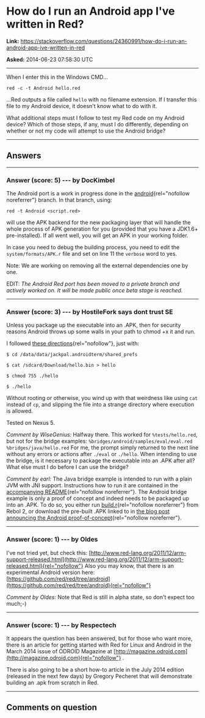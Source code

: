 # How do I run an Android app I&#39;ve written in Red?

**Link:**
<https://stackoverflow.com/questions/24360991/how-do-i-run-an-android-app-ive-written-in-red>

**Asked:** 2014-06-23 07:58:30 UTC

------------------------------------------------------------------------

When I enter this in the Windows CMD\...

    red -c -t Android hello.red

\...Red outputs a file called `hello` with no filename extension. If I
transfer this file to my Android device, it doesn\'t know what to do
with it.

What additional steps must I follow to test my Red code on my Android
device? Which of those steps, if any, must I do differently, depending
on whether or not my code will attempt to use the Android bridge?

------------------------------------------------------------------------

## Answers

------------------------------------------------------------------------

### Answer (score: 5) --- by DocKimbel

The Android port is a work in progress done in the
[android](https://github.com/red/red/tree/android){rel="nofollow noreferrer"}
branch. In that branch, using:

    red -t Android <script.red>

will use the APK backend for the new packaging layer that will handle
the whole process of APK generation for you (provided that you have a
JDK1.6+ pre-installed). If all went well, you will get an APK in your
working folder.

In case you need to debug the building process, you need to edit the
`system/formats/APK.r` file and set on line 11 the `verbose` word to
yes.

Note: We are working on removing all the external dependencies one by
one.

EDIT: *The Android Red port has been moved to a private branch and
actively worked on. It will be made public once beta stage is reached.*

------------------------------------------------------------------------

### Answer (score: 3) --- by HostileFork says dont trust SE

Unless you package up the executable into an .APK, then for security
reasons Android throws up some walls in your path to chmod +x it and
run.

I followed [these
directions](http://kevinboone.net/android_native.html){rel="nofollow"},
just with:

    $ cd /data/data/jackpal.androidterm/shared_prefs

    $ cat /sdcard/Download/hello.bin > hello

    $ chmod 755 ./hello

    $ ./hello

Without rooting or otherwise, you wind up with that weirdness like using
`cat` instead of `cp`, and slipping the file into a strange directory
where execution is allowed.

Tested on Nexus 5.

*Comment by WiseGenius:* Halfway there. This worked for
`%tests/hello.red`, but not for the bridge examples:
`%bridges/android/samples/eval/eval.red` `%bridges/java/hello.red` For
me, the prompt simply returned to the next line without any errors or
actions after `./eval` or `./hello`. When intending to use the bridge,
is it necessary to package the executable into an .APK after all? What
else must I do before I can use the bridge?

*Comment by earl:* The Java bridge example is intended to run with a
plain JVM with JNI support. Instructions how to run it are contained in
the [accompanying
README](https://github.com/red/red/blob/master/bridges/java/README.md){rel="nofollow noreferrer"}.
The Android bridge example is only a proof of concept and indeed needs
to be packaged up into an .APK. To do so, you either run
[build.r](https://github.com/red/red/blob/master/bridges/android/build.r){rel="nofollow noreferrer"}
from Rebol 2, or download the pre-built .APK linked to in [the blog post
announcing the Android
proof-of-concept](http://www.red-lang.org/2013/08/033-released-shared-libraries-and.html){rel="nofollow noreferrer"}.

------------------------------------------------------------------------

### Answer (score: 1) --- by Oldes

I\'ve not tried yet, but check this:
[http://www.red-lang.org/2011/12/arm-support-released.html](http://www.red-lang.org/2011/12/arm-support-released.html){rel="nofollow"}
Also you may know, that there is an experimental Android version here:
[https://github.com/red/red/tree/android](https://github.com/red/red/tree/android){rel="nofollow"}

*Comment by Oldes:* Note that Red is still in alpha state, so don\'t
expect too much;-)

------------------------------------------------------------------------

### Answer (score: 1) --- by Respectech

It appears the question has been answered, but for those who want more,
there is an article for getting started with Red for Linux and Android
in the March 2014 issue of ODROID Magazine at
[http://magazine.odroid.com](http://magazine.odroid.com){rel="nofollow"}
.

There is also going to be a short how-to article in the July 2014
edition (released in the next few days) by Gregory Pecheret that will
demonstrate building an .apk from scratch in Red.

------------------------------------------------------------------------

## Comments on question

